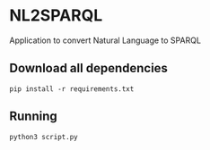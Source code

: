 # NL2SPARQL
Application to convert Natural Language to SPARQL 

## Download all dependencies

`pip install -r requirements.txt`

## Running
`python3 script.py`
